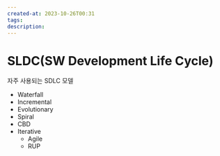 ```yaml
---
created-at: 2023-10-26T00:31
tags: 
description:
---
```

# SLDC(SW Development Life Cycle)
자주 사용되는 SDLC 모델
- Waterfall
- Incremental
- Evolutionary
- Spiral
- CBD
- Iterative
	- Agile
	- RUP